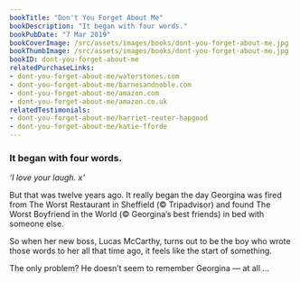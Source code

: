 ```yaml
---
bookTitle: "Don't You Forget About Me"
bookDescription: "It began with four words."
bookPubDate: "7 Mar 2019"
bookCoverImage: /src/assets/images/books/dont-you-forget-about-me.jpg
bookThumbImage: /src/assets/images/books/dont-you-forget-about-me.jpg
bookID: dont-you-forget-about-me
relatedPurchaseLinks: 
- dont-you-forget-about-me/waterstones.com
- dont-you-forget-about-me/barnesandnoble.com
- dont-you-forget-about-me/amazon.com
- dont-you-forget-about-me/amazon.co.uk
relatedTestimonials: 
- dont-you-forget-about-me/harriet-reuter-hapgood
- dont-you-forget-about-me/katie-fforde
---
```


### It began with four words.

<em>‘I love your laugh. x’</em>

But that was twelve years ago. It really began the day Georgina was fired from The Worst Restaurant in Sheffield (&copy; Tripadvisor) and found The Worst Boyfriend in the World (© Georgina’s best friends) in bed with someone else.

So when her new boss, Lucas McCarthy, turns out to be the boy who wrote those words to her all that time ago, it feels like the start of something.

The only problem? He doesn’t seem to remember Georgina &mdash; at all &hellip;